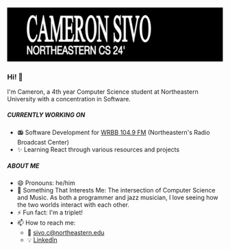 ![](banner/evafont1.png)



### Hi! 👋

I'm Cameron, a 4th year Computer Science student at Northeastern University with a concentration in Software.

##### CURRENTLY WORKING ON

- 📻 Software Development for [WRBB 104.9 FM](https://wrbbradio.org/) (Northeastern's Radio Broadcast Center)
- ✨ Learning React through various resources and projects

##### ABOUT ME
- 😄 Pronouns: he/him
- 💬 Something That Interests Me: The intersection of Computer Science and Music. As both a programmer and jazz musician, I love seeing how the two worlds interact with each other.
- ⚡ Fun fact: I'm a triplet!
- 📫 How to reach me: 
  - 📧 <sivo.c@northeastern.edu>
  - 💡 [LinkedIn](https://www.linkedin.com/in/cameron-sivo-68a721224/)

